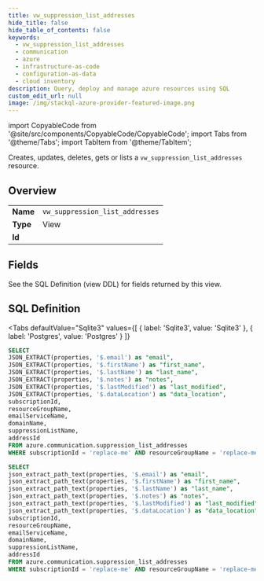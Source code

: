 ```yaml
--- 
title: vw_suppression_list_addresses
hide_title: false
hide_table_of_contents: false
keywords:
  - vw_suppression_list_addresses
  - communication
  - azure
  - infrastructure-as-code
  - configuration-as-data
  - cloud inventory
description: Query, deploy and manage azure resources using SQL
custom_edit_url: null
image: /img/stackql-azure-provider-featured-image.png
---
```


import CopyableCode from '@site/src/components/CopyableCode/CopyableCode';
import Tabs from '@theme/Tabs';
import TabItem from '@theme/TabItem';

Creates, updates, deletes, gets or lists a <code>vw_suppression_list_addresses</code> resource.

## Overview
<table><tbody>
<tr><td><b>Name</b></td><td><code>vw_suppression_list_addresses</code></td></tr>
<tr><td><b>Type</b></td><td>View</td></tr>
<tr><td><b>Id</b></td><td><CopyableCode code="azure.communication.vw_suppression_list_addresses" /></td></tr>
</tbody></table>

## Fields

See the SQL Definition (view DDL) for fields returned by this view.

## SQL Definition

<Tabs
defaultValue="Sqlite3"
values={[
{ label: 'Sqlite3', value: 'Sqlite3' },
{ label: 'Postgres', value: 'Postgres' }
]}
>
<TabItem value="Sqlite3">

```sql
SELECT
JSON_EXTRACT(properties, '$.email') as "email",
JSON_EXTRACT(properties, '$.firstName') as "first_name",
JSON_EXTRACT(properties, '$.lastName') as "last_name",
JSON_EXTRACT(properties, '$.notes') as "notes",
JSON_EXTRACT(properties, '$.lastModified') as "last_modified",
JSON_EXTRACT(properties, '$.dataLocation') as "data_location",
subscriptionId,
resourceGroupName,
emailServiceName,
domainName,
suppressionListName,
addressId
FROM azure.communication.suppression_list_addresses
WHERE subscriptionId = 'replace-me' AND resourceGroupName = 'replace-me' AND emailServiceName = 'replace-me' AND domainName = 'replace-me' AND suppressionListName = 'replace-me';
```

</TabItem>
<TabItem value="Postgres">

```sql
SELECT
json_extract_path_text(properties, '$.email') as "email",
json_extract_path_text(properties, '$.firstName') as "first_name",
json_extract_path_text(properties, '$.lastName') as "last_name",
json_extract_path_text(properties, '$.notes') as "notes",
json_extract_path_text(properties, '$.lastModified') as "last_modified",
json_extract_path_text(properties, '$.dataLocation') as "data_location",
subscriptionId,
resourceGroupName,
emailServiceName,
domainName,
suppressionListName,
addressId
FROM azure.communication.suppression_list_addresses
WHERE subscriptionId = 'replace-me' AND resourceGroupName = 'replace-me' AND emailServiceName = 'replace-me' AND domainName = 'replace-me' AND suppressionListName = 'replace-me';
```

</TabItem>
</Tabs>
